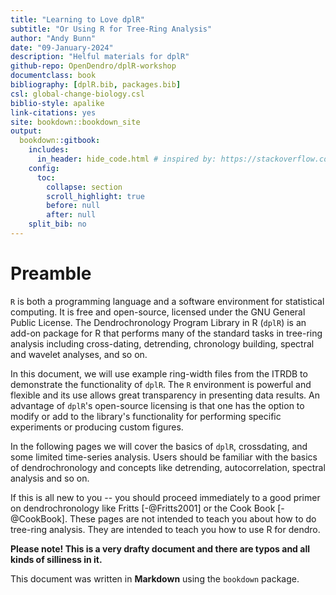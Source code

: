 ```yaml
--- 
title: "Learning to Love dplR"
subtitle: "Or Using R for Tree-Ring Analysis"
author: "Andy Bunn"
date: "09-January-2024"
description: "Helful materials for dplR"
github-repo: OpenDendro/dplR-workshop
documentclass: book
bibliography: [dplR.bib, packages.bib]
csl: global-change-biology.csl
biblio-style: apalike
link-citations: yes
site: bookdown::bookdown_site
output: 
  bookdown::gitbook:
    includes:
      in_header: hide_code.html # inspired by: https://stackoverflow.com/questions/45360998/code-folding-in-bookdown
    config:
      toc:
        collapse: section
        scroll_highlight: true
        before: null
        after: null
    split_bib: no
---
```



# Preamble

`R` is both a programming language and a software environment for statistical computing. It is free and open-source, licensed under the GNU General Public License. The Dendrochronology Program Library in R (`dplR`) is an add-on package for R that performs many of the standard tasks in tree-ring analysis including cross-dating, detrending, chronology building, spectral and wavelet analyses, and so on.  

In this document, we will use example ring-width files from the ITRDB to demonstrate the functionality of `dplR`. The `R` environment is powerful and flexible and its use allows great transparency in presenting data results. An advantage of `dplR`'s open-source licensing is that one has the option to modify or add to the library's functionality for performing specific experiments or producing custom figures.

In the following pages we will cover the basics of `dplR`, crossdating, and some limited time-series analysis. Users should be familiar with the basics of dendrochronology and concepts like detrending, autocorrelation, spectral analysis and so on.

If this is all new to you -- you should proceed immediately to a good primer on dendrochronology like Fritts [-@Fritts2001] or the Cook Book [-@CookBook]. These pages are not intended to teach you about how to do tree-ring analysis. They are intended to teach you how to use R for dendro.

**Please note! This is a very drafty document and there are typos and all kinds of silliness in it.**

This document was written in **Markdown** using the  `bookdown` package.


